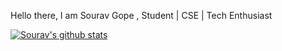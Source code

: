 Hello there, I am Sourav Gope , Student | CSE | Tech Enthusiast

[![Sourav's github stats](https://github-readme-stats.vercel.app/api?username=theglitchh&count_private=true&show_icons=true&theme=dracula)](https://github.com/anuraghazra/github-readme-stats)
